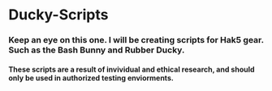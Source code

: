 # Ducky-Scripts
### Keep an eye on this one. I will be creating scripts for Hak5 gear. Such as the Bash Bunny and Rubber Ducky. 
#### These scripts are a result of invividual and ethical research, and should only be used in authorized testing enviorments.  

